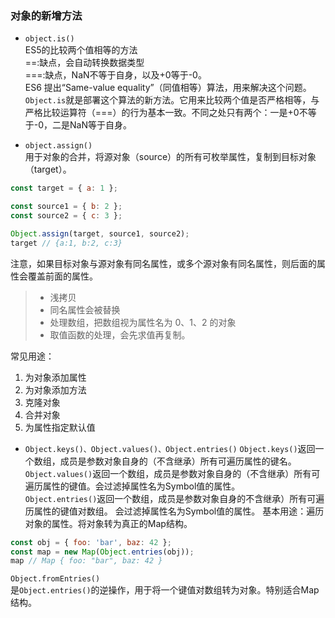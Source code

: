 ### 对象的新增方法

* ```object.is()```  
ES5的比较两个值相等的方法  
==:缺点，会自动转换数据类型  
===:缺点，NaN不等于自身，以及+0等于-0。  
ES6 提出“Same-value equality”（同值相等）算法，用来解决这个问题。```Object.is```就是部署这个算法的新方法。它用来比较两个值是否严格相等，与严格比较运算符（===）的行为基本一致。不同之处只有两个：一是+0不等于-0，二是NaN等于自身。

* ```object.assign()```  
用于对象的合并，将源对象（source）的所有可枚举属性，复制到目标对象（target）。
```javascript
const target = { a: 1 };

const source1 = { b: 2 };
const source2 = { c: 3 };

Object.assign(target, source1, source2);
target // {a:1, b:2, c:3}
```
注意，如果目标对象与源对象有同名属性，或多个源对象有同名属性，则后面的属性会覆盖前面的属性。
>* 浅拷贝
>* 同名属性会被替换
>* 处理数组，把数组视为属性名为 0、1、2 的对象
>* 取值函数的处理，会先求值再复制。

常见用途：  
1. 为对象添加属性
2. 为对象添加方法
3. 克隆对象
4. 合并对象
5. 为属性指定默认值


*  ```Object.keys()、Object.values()、Object.entries()```
```Object.keys()```返回一个数组，成员是参数对象自身的（不含继承）所有可遍历属性的键名。  
```Object.values()```返回一个数组，成员是参数对象自身的（不含继承）所有可遍历属性的键值。会过滤掉属性名为Symbol值的属性。  
```Object.entries()```返回一个数组，成员是参数对象自身的不含继承）所有可遍历属性的键值对数组。 会过滤掉属性名为Symbol值的属性。  基本用途：遍历对象的属性。将对象转为真正的Map结构。

```javascript
const obj = { foo: 'bar', baz: 42 };
const map = new Map(Object.entries(obj));
map // Map { foo: "bar", baz: 42 }
```

```Object.fromEntries()```  
是```Object.entries()```的逆操作，用于将一个键值对数组转为对象。特别适合Map结构。